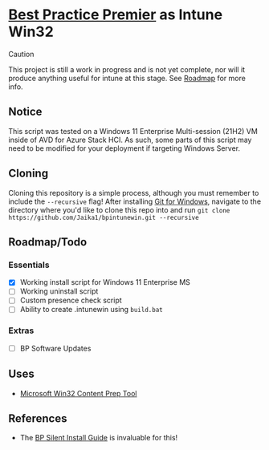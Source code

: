 # [Best Practice Premier](https://bpsoftware.net/) as Intune Win32
> [!CAUTION]
> This project is still a work in progress and is not yet complete, nor will it produce anything useful for intune at this stage. See [Roadmap](#Essentials) for more info.

## Notice
This script was tested on a Windows 11 Enterprise Multi-session (21H2) VM inside of AVD for Azure Stack HCI. As such, some parts of this script may need to be modified for your deployment if targeting Windows Server.

## Cloning
Cloning this repository is a simple process, although you must remember to include the `--recursive` flag! After installing [Git for Windows](https://gitforwindows.org/), navigate to the directory where you'd like to clone this repo into and run `git clone https://github.com/Jaika1/bpintunewin.git --recursive`

## Roadmap/Todo
### Essentials
 - [x] Working install script for Windows 11 Enterprise MS
 - [ ] Working uninstall script
 - [ ] Custom presence check script
 - [ ] Ability to create .intunewin using `build.bat`
### Extras
 - [ ] BP Software Updates

## Uses
- [Microsoft Win32 Content Prep Tool](https://github.com/microsoft/Microsoft-Win32-Content-Prep-Tool)

## References
- The [BP Silent Install Guide](https://kb.bpsoftware.net/bppremier/Orchid/InstallAndUpgrade/Installation/SilentInstall.htm) is invaluable for this!